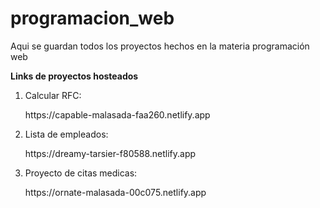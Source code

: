 # programacion_web
Aqui se guardan todos los proyectos hechos en la materia programación web

**Links de proyectos hosteados**
<ol>
  <li>
    Calcular RFC:
     <p>https://capable-malasada-faa260.netlify.app</p>
  </li>
  <li>
    Lista de empleados:
    <p>https://dreamy-tarsier-f80588.netlify.app</p>
  </li>
  <li>
    Proyecto de citas medicas:
    <p>
      https://ornate-malasada-00c075.netlify.app
    </p>
  </li>
</ol>
